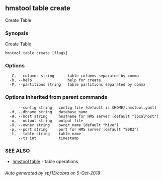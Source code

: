 ## hmstool table create

Create Table

### Synopsis

Create Table

```
hmstool table create [flags]
```

### Options

```
  -C, --columns string      table columns separated by comma
  -h, --help                help for create
  -P, --partitions string   table partitions separated by comma
```

### Options inherited from parent commands

```
      --config string   config file (default is $HOME/.hmstool.yaml)
  -d, --dbname string   database name
  -H, --host string     hostname for HMS server (default "localhost")
  -o, --output string   output file
  -U, --owner string    owner name (default "hive")
  -p, --port string     port for HMS server (default "9083")
  -t, --table string    table name
      --ts int          timestamp
```

### SEE ALSO

* [hmstool table](hmstool_table.md)	 - table operations

###### Auto generated by spf13/cobra on 5-Oct-2018
